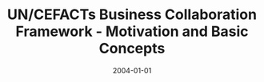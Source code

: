 ---
abstract: ''
authors:
- Birgit Hofreiter
- Christian Huemer
- Klaus-Dieter Naujok
date: '2004-01-01'
featured: false
links:
- name: Publik
  url: https://publik.tuwien.ac.at/showentry.php?ID=203825&lang=2
publication: 'Vortrag: Multikonferenz Wirtschaftsinformatik: (MKWI 2004), Essen; 2004;
  in: "Multikonferenz Wirtschaftsinformatik: (MKWI 2004)", (2004)'
publication_types:
- '1'
publishDate: '2004-01-01'
title: UN/CEFACTs Business Collaboration Framework - Motivation and Basic Concepts
url_pdf: ''
---